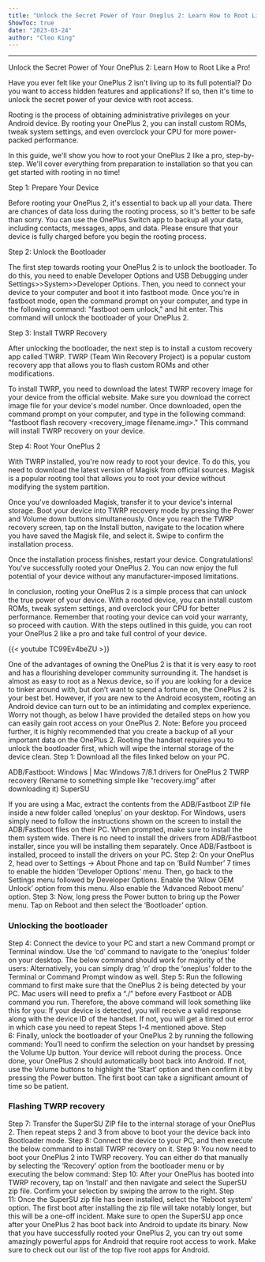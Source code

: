 ```yaml
---
title: "Unlock the Secret Power of Your Oneplus 2: Learn How to Root Like a Pro!"
ShowToc: true 
date: "2023-03-24"
author: "Cleo King"
---
```

*****
Unlock the Secret Power of Your OnePlus 2: Learn How to Root Like a Pro!

Have you ever felt like your OnePlus 2 isn't living up to its full potential? Do you want to access hidden features and applications? If so, then it's time to unlock the secret power of your device with root access.

Rooting is the process of obtaining administrative privileges on your Android device. By rooting your OnePlus 2, you can install custom ROMs, tweak system settings, and even overclock your CPU for more power-packed performance.

In this guide, we'll show you how to root your OnePlus 2 like a pro, step-by-step. We'll cover everything from preparation to installation so that you can get started with rooting in no time!

Step 1: Prepare Your Device

Before rooting your OnePlus 2, it's essential to back up all your data. There are chances of data loss during the rooting process, so it's better to be safe than sorry. You can use the OnePlus Switch app to backup all your data, including contacts, messages, apps, and data. Please ensure that your device is fully charged before you begin the rooting process.

Step 2: Unlock the Bootloader

The first step towards rooting your OnePlus 2 is to unlock the bootloader. To do this, you need to enable Developer Options and USB Debugging under Settings>>System>>Developer Options. Then, you need to connect your device to your computer and boot it into fastboot mode. Once you're in fastboot mode, open the command prompt on your computer, and type in the following command: "fastboot oem unlock," and hit enter. This command will unlock the bootloader of your OnePlus 2.

Step 3: Install TWRP Recovery

After unlocking the bootloader, the next step is to install a custom recovery app called TWRP. TWRP (Team Win Recovery Project) is a popular custom recovery app that allows you to flash custom ROMs and other modifications.

To install TWRP, you need to download the latest TWRP recovery image for your device from the official website. Make sure you download the correct image file for your device's model number. Once downloaded, open the command prompt on your computer, and type in the following command: "fastboot flash recovery <recovery_image filename.img>." This command will install TWRP recovery on your device.

Step 4: Root Your OnePlus 2

With TWRP installed, you're now ready to root your device. To do this, you need to download the latest version of Magisk from official sources. Magisk is a popular rooting tool that allows you to root your device without modifying the system partition.

Once you've downloaded Magisk, transfer it to your device's internal storage. Boot your device into TWRP recovery mode by pressing the Power and Volume down buttons simultaneously. Once you reach the TWRP recovery screen, tap on the Install button, navigate to the location where you have saved the Magisk file, and select it. Swipe to confirm the installation process.

Once the installation process finishes, restart your device. Congratulations! You've successfully rooted your OnePlus 2. You can now enjoy the full potential of your device without any manufacturer-imposed limitations.

In conclusion, rooting your OnePlus 2 is a simple process that can unlock the true power of your device. With a rooted device, you can install custom ROMs, tweak system settings, and overclock your CPU for better performance. Remember that rooting your device can void your warranty, so proceed with caution. With the steps outlined in this guide, you can root your OnePlus 2 like a pro and take full control of your device.

{{< youtube TC99Ev4beZU >}} 



One of the advantages of owning the OnePlus 2 is that it is very easy to root and has a flourishing developer community surrounding it. The handset is almost as easy to root as a Nexus device, so if you are looking for a device to tinker around with, but don’t want to spend a fortune on, the OnePlus 2 is your best bet.
However, if you are new to the Android ecosystem, rooting an Android device can turn out to be an intimidating and complex experience. Worry not though, as below I have provided the detailed steps on how you can easily gain root access on your OnePlus 2.
Note: Before you proceed further, it is highly recommended that you create a backup of all your important data on the OnePlus 2. Rooting the handset requires you to unlock the bootloader first, which will wipe the internal storage of the device clean.
Step 1: Download all the files linked below on your PC.

 

ADB/Fastboot: Windows | Mac
Windows 7/8.1 drivers for OnePlus 2
TWRP recovery (Rename to something simple like ”recovery.img” after downloading it)
SuperSU



If you are using a Mac, extract the contents from the ADB/Fastboot ZIP file inside a new folder called ‘oneplus’ on your desktop.
For Windows, users simply need to follow the instructions shown on the screen to install the ADB/Fastboot files on their PC. When prompted, make sure to install the them system wide. There is no need to install the drivers from ADB/Fastboot installer, since you will be installing them separately. Once ADB/Fastboot is installed, proceed to install the drivers on your PC.
Step 2: On your OnePlus 2, head over to Settings -> About Phone and tap on ‘Build Number’ 7 times to enable the hidden ‘Developer Options’ menu. Then, go back to the Settings menu followed by Developer Options. Enable the ‘Allow OEM Unlock’ option from this menu. Also enable the ‘Advanced Reboot menu’ option.
Step 3: Now, long press the Power button to bring up the Power menu. Tap on Reboot and then select the ‘Bootloader’ option.

 
### Unlocking the bootloader


Step 4: Connect the device to your PC and start a new Command prompt or Terminal window. Use the ‘cd’ command to navigate to the ‘oneplus‘ folder on your desktop. The below command should work for majority of the users:
Alternatively, you can simply drag ‘n’ drop the ‘oneplus’ folder to the Terminal or Command Prompt window as well.
Step 5: Run the following command to first make sure that the OnePlus 2 is being detected by your PC.
Mac users will need to prefix a “./” before every Fastboot or ADB command you run. Therefore, the above command will look something like this for you:
If your device is detected, you will receive a valid response along with the device ID of the handset. If not, you will get a timed out error in which case you need to repeat Steps 1-4 mentioned above.
Step 6: Finally, unlock the bootloader of your OnePlus 2 by running the following command:
You’ll need to confirm the selection on your handset by pressing the Volume Up button. Your device will reboot during the process. Once done, your OnePlus 2 should automatically boot back into Android. If not, use the Volume buttons to highlight the ‘Start’ option and then confirm it by pressing the Power button. The first boot can take a significant amount of time so be patient.

 
### Flashing TWRP recovery


Step 7: Transfer the SuperSU ZIP file to the internal storage of your OnePlus 2. Then repeat steps 2 and 3 from above to boot your the device back into Bootloader mode.
Step 8: Connect the device to your PC, and then execute the below command to install TWRP recovery on it.
Step 9: You now need to boot your OnePlus 2 into TWRP recovery. You can either do that manually by selecting the ‘Recovery’ option from the bootloader menu or by executing the below command:
Step 10: After your OnePlus has booted into TWRP recovery, tap on ‘Install’ and then navigate and select the SuperSU zip file. Confirm your selection by swiping the arrow to the right.
Step 11: Once the SuperSU zip file has been installed, select the ‘Reboot system’ option. The first boot after installing the zip file will take notably longer, but this will be a one-off incident.
Make sure to open the SuperSU app once after your OnePlus 2 has boot back into Android to update its binary.
Now that you have successfully rooted your OnePlus 2, you can try out some amazingly powerful apps for Android that require root access to work. Make sure to check out our list of the top five root apps for Android.





